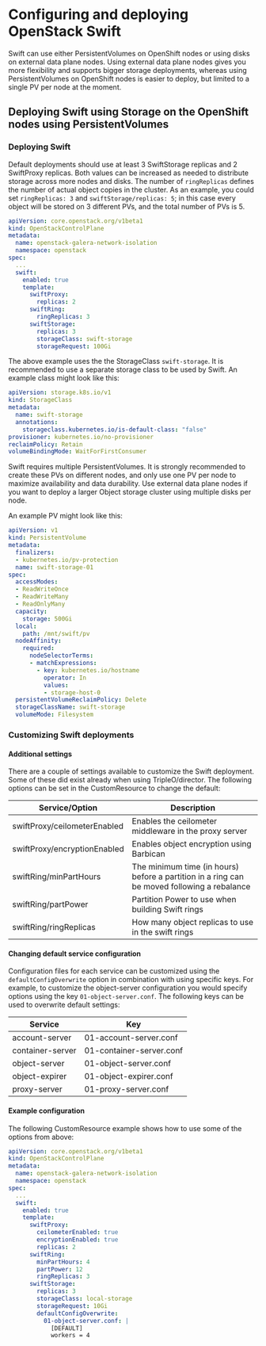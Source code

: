 # Configuring and deploying OpenStack Swift

Swift can use either PersistentVolumes on OpenShift nodes or using disks on
external data plane nodes. Using external data plane nodes gives you more
flexibility and supports bigger storage deployments, whereas using
PersistentVolumes on OpenShift nodes is easier to deploy, but limited to a
single PV per node at the moment.

## Deploying Swift using Storage on the OpenShift nodes using PersistentVolumes

### Deploying Swift

Default deployments should use at least 3 SwiftStorage replicas and 2
SwiftProxy replicas. Both values can be increased as needed to distribute
storage across more nodes and disks. The number of `ringReplicas` defines the
number of actual object copies in the cluster. As an example, you could set
`ringReplicas: 3` and `swiftStorage/replicas: 5`; in this case every object
will be stored on 3 different PVs, and the total number of PVs is 5.

```yaml
apiVersion: core.openstack.org/v1beta1
kind: OpenStackControlPlane
metadata:
  name: openstack-galera-network-isolation
  namespace: openstack
spec:
  ...
  swift:
    enabled: true
    template:
      swiftProxy:
        replicas: 2
      swiftRing:
        ringReplicas: 3
      swiftStorage:
        replicas: 3
        storageClass: swift-storage
        storageRequest: 100Gi
```

The above example uses the the StorageClass `swift-storage`. It is recommended
to use a separate storage class to be used by Swift. An example class might
look like this:

```yaml
apiVersion: storage.k8s.io/v1
kind: StorageClass
metadata:
  name: swift-storage
  annotations:
    storageclass.kubernetes.io/is-default-class: "false"
provisioner: kubernetes.io/no-provisioner
reclaimPolicy: Retain
volumeBindingMode: WaitForFirstConsumer
```

Swift requires multiple PersistentVolumes. It is strongly recommended to create
these PVs on different nodes, and only use one PV per node to maximize
availability and data durability. Use external data plane nodes if you want to
deploy a larger Object storage cluster using multiple disks per node.

An example PV might look like this:

```yaml
apiVersion: v1
kind: PersistentVolume
metadata:
  finalizers:
  - kubernetes.io/pv-protection
  name: swift-storage-01
spec:
  accessModes:
  - ReadWriteOnce
  - ReadWriteMany
  - ReadOnlyMany
  capacity:
    storage: 500Gi
  local:
    path: /mnt/swift/pv
  nodeAffinity:
    required:
      nodeSelectorTerms:
      - matchExpressions:
        - key: kubernetes.io/hostname
          operator: In
          values:
          - storage-host-0
  persistentVolumeReclaimPolicy: Delete
  storageClassName: swift-storage
  volumeMode: Filesystem
```

### Customizing Swift deployments

#### Additional settings
There are a couple of settings available to customize the Swift deployment.
Some of these did exist already when using TripleO/director. The following
options can be set in the CustomResource to change the default:

| Service/Option               | Description                                                                                 |
| ---------------------------- | ------------------------------------------------------------------------------------------- |
| swiftProxy/ceilometerEnabled | Enables the ceilometer middleware in the proxy server                                       |
| swiftProxy/encryptionEnabled | Enables object encryption using Barbican                                                    |
| swiftRing/minPartHours       | The minimum time (in hours) before a partition in a ring can be moved following a rebalance |
| swiftRing/partPower          | Partition Power to use when building Swift rings                                            |
| swiftRing/ringReplicas       | How many object replicas to use in the swift rings                                          |


#### Changing default service configuration
Configuration files for each service can be customized using the
`defaultConfigOverwrite` option in combination with using specific keys. For
example, to customize the object-server configuration you would specify options
using the key `01-object-server.conf`. The following keys can be used to
overwrite default settings:

| Service          | Key                      |
| ---------------- | ------------------------ |
| account-server   | 01-account-server.conf   |
| container-server | 01-container-server.conf |
| object-server    | 01-object-server.conf    |
| object-expirer   | 01-object-expirer.conf   |
| proxy-server     | 01-proxy-server.conf     |

#### Example configuration
The following CustomResource example shows how to use some of the options from
above:

```yaml
apiVersion: core.openstack.org/v1beta1
kind: OpenStackControlPlane
metadata:
  name: openstack-galera-network-isolation
  namespace: openstack
spec:
  ...
  swift:
    enabled: true
    template:
      swiftProxy:
        ceilometerEnabled: true
        encryptionEnabled: true
        replicas: 2
      swiftRing:
        minPartHours: 4
        partPower: 12
        ringReplicas: 3
      swiftStorage:
        replicas: 3
        storageClass: local-storage
        storageRequest: 10Gi
        defaultConfigOverwrite:
          01-object-server.conf: |
            [DEFAULT]
            workers = 4
```
